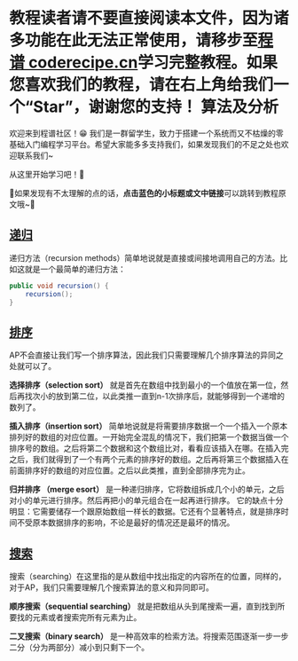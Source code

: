 <notice>教程读者请不要直接阅读本文件，因为诸多功能在此无法正常使用，请移步至[程谱 coderecipe.cn](https://coderecipe.cn/learn/6)学习完整教程。如果您喜欢我们的教程，请在右上角给我们一个“Star”，谢谢您的支持！</notice>
算法及分析
======

欢迎来到程谱社区！😁 我们是一群留学生，致力于搭建一个系统而又不枯燥的零基础入门编程学习平台。希望大家能多多支持我们，如果发现我们的不足之处也欢迎联系我们~

从这里开始学习吧！💖

🌟如果发现有不太理解的点的话，**点击蓝色的小标题或文中链接**可以跳转到教程原文哦~🌟


[递归](https://coderecipe.cn/learn/5)
------
递归方法（recursion methods）简单地说就是直接或间接地调用自己的方法。比如这就是一个最简单的递归方法：
```java
public void recursion() {
    recursion();
} 
```

[排序](https://coderecipe.cn/learn/5/1)
------

AP不会直接让我们写一个排序算法，因此我们只需要理解几个排序算法的异同之处就可以了。

**选择排序（selection sort）** 就是首先在数组中找到最小的一个值放在第一位，然后再找次小的放到第二位，以此类推一直到n-1次排序后，就能够得到一个递增的数列了。

**插入排序（insertion sort）** 简单地说就是将需要排序数据一个一个插入一个原本排列好的数组的对应位置。一开始完全混乱的情况下，我们把第一个数据当做一个排序号的数组。之后将第二个数据和这个数组比对，看看应该插入在哪。在插入完之后，我们就得到了一个有两个元素的排序好的数组。之后再将第三个数据插入在前面排序好的数组的对应位置。之后以此类推，直到全部排序完为止。

**归并排序 （merge esort）** 是一种递归排序，它将数组拆成几个小的单元，之后对小的单元进行排序。然后再把小的单元组合在一起再进行排序。 它的缺点十分明显：它需要储存一个跟原始数组一样长的数据。它还有个显著特点，就是排序时间不受原本数据排序的影响，不论是最好的情况还是最坏的情况。

[搜索](https://coderecipe.cn/learn/5/2)
------

搜索（searching）在这里指的是从数组中找出指定的内容所在的位置，同样的，对于AP，我们只需要理解几个搜索算法的意义和异同即可。

**顺序搜索（sequential searching）** 就是把数组从头到尾搜索一遍，直到找到所要找的元素或者搜索完所有元素为止。

**二叉搜索（binary search）** 是一种高效率的检索方法。将搜索范围逐渐一步一步二分（分为两部分）减小到只剩下一个。